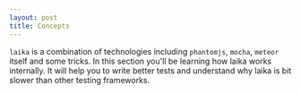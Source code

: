 ```yaml
---
layout: post
title: Concepts
---
```


`laika` is a combination of technologies including `phantomjs`, `mocha`, `meteor` itself and  some tricks. In this section you'll be learning how laika works internally. It will help you to write better tests and understand why laika is bit slower than other testing frameworks.
